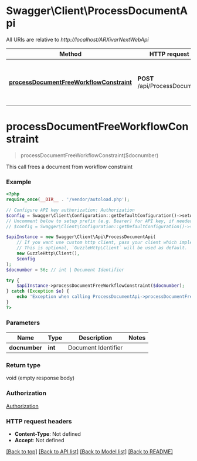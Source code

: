 # Swagger\Client\ProcessDocumentApi

All URIs are relative to *http://localhost/ARXivarNextWebApi*

Method | HTTP request | Description
------------- | ------------- | -------------
[**processDocumentFreeWorkflowConstraint**](ProcessDocumentApi.md#processDocumentFreeWorkflowConstraint) | **POST** /api/ProcessDocument | This call frees a document from workflow constraint


# **processDocumentFreeWorkflowConstraint**
> processDocumentFreeWorkflowConstraint($docnumber)

This call frees a document from workflow constraint

### Example
```php
<?php
require_once(__DIR__ . '/vendor/autoload.php');

// Configure API key authorization: Authorization
$config = Swagger\Client\Configuration::getDefaultConfiguration()->setApiKey('Authorization', 'YOUR_API_KEY');
// Uncomment below to setup prefix (e.g. Bearer) for API key, if needed
// $config = Swagger\Client\Configuration::getDefaultConfiguration()->setApiKeyPrefix('Authorization', 'Bearer');

$apiInstance = new Swagger\Client\Api\ProcessDocumentApi(
    // If you want use custom http client, pass your client which implements `GuzzleHttp\ClientInterface`.
    // This is optional, `GuzzleHttp\Client` will be used as default.
    new GuzzleHttp\Client(),
    $config
);
$docnumber = 56; // int | Document Identifier

try {
    $apiInstance->processDocumentFreeWorkflowConstraint($docnumber);
} catch (Exception $e) {
    echo 'Exception when calling ProcessDocumentApi->processDocumentFreeWorkflowConstraint: ', $e->getMessage(), PHP_EOL;
}
?>
```

### Parameters

Name | Type | Description  | Notes
------------- | ------------- | ------------- | -------------
 **docnumber** | **int**| Document Identifier |

### Return type

void (empty response body)

### Authorization

[Authorization](../../README.md#Authorization)

### HTTP request headers

 - **Content-Type**: Not defined
 - **Accept**: Not defined

[[Back to top]](#) [[Back to API list]](../../README.md#documentation-for-api-endpoints) [[Back to Model list]](../../README.md#documentation-for-models) [[Back to README]](../../README.md)

